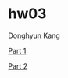 # hw03 

Donghyun Kang

[Part 1](https://github.com/nerdizzyz/hw03-3/blob/master/part_1/hw03_part_1.pdf)

[Part 2](https://github.com/nerdizzyz/hw03-3/blob/master/part_2/hw03_part_2.md)